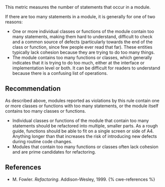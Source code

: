 This metric measures the number of statements that occur in a module.

If there are too many statements in a module, it is generally for one of two reasons:

* One or more individual classes or functions of the module contain too many statements, making them hard to understand, difficult to check and a common source of defects (particularly towards the end of the class or function, since few people ever read that far). These entities typically lack cohesion because they are trying to do too many things.
* The module contains too many functions or classes, which generally indicates that it is trying to do too much, either at the interface or implementation level or both. It can be difficult for readers to understand because there is a confusing list of operations.

## Recommendation
As described above, modules reported as violations by this rule contain one or more classes or functions with too many statements, or the module itself contains too many classes or functions.

* Individual classes or functions of the module that contain too many statements should be refactored into multiple, smaller parts. As a rough guide, functions should be able to fit on a single screen or side of A4. Anything longer than that increases the risk of introducing new defects during routine code changes.
* Modules that contain too many functions or classes often lack cohesion and are prime candidates for refactoring.

## References
* M. Fowler. *Refactoring*. Addison-Wesley, 1999.
{% cwe-references %}
